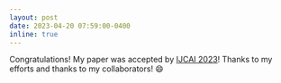```yaml
---
layout: post
date: 2023-04-20 07:59:00-0400
inline: true
---
```


Congratulations! My paper was accepted by [IJCAI 2023](https://ijcai-23.org/)! Thanks to my efforts and thanks to my collaborators! :smile:
